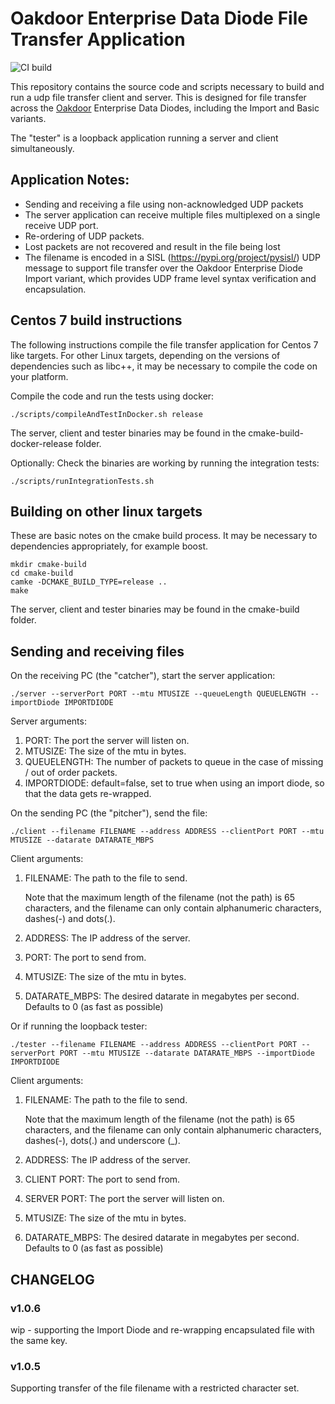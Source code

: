 # Oakdoor Enterprise Data Diode File Transfer Application

![CI build](https://github.com/oakdoor/enterprisediodefiletransfer/actions/workflows/build.yml/badge.svg)

This repository contains the source code and scripts necessary to build and run a udp file transfer client and server. This is designed for file transfer across the  [Oakdoor](https://oakdoor.io/) Enterprise Data Diodes, including the Import and Basic variants.

The "tester" is a loopback application running a server and client simultaneously.

## Application Notes:
* Sending and receiving a file using non-acknowledged UDP packets
* The server application can receive multiple files multiplexed on a single receive UDP port.
* Re-ordering of UDP packets.
* Lost packets are not recovered and result in the file being lost
* The filename is encoded in a SISL (https://pypi.org/project/pysisl/) UDP message to support file transfer over the Oakdoor Enterprise Diode Import variant, which provides UDP frame level syntax verification and encapsulation.

## Centos 7 build instructions
The following instructions compile the file transfer application for Centos 7 like targets. For other Linux targets, depending on the versions of dependencies such as libc++, it may be necessary to compile the code on your platform. 

Compile the code and run the tests using docker:

    ./scripts/compileAndTestInDocker.sh release

The server, client and tester binaries may be found in the cmake-build-docker-release folder.

Optionally: Check the binaries are working by running the integration tests:

    ./scripts/runIntegrationTests.sh

## Building on other linux targets
These are basic notes on the cmake build process. It may be necessary to dependencies appropriately, for example boost.

    mkdir cmake-build
    cd cmake-build
    camke -DCMAKE_BUILD_TYPE=release ..
    make

The server, client and tester binaries may be found in the cmake-build folder.

## Sending and receiving files

On the receiving PC (the "catcher"), start the server application:

    ./server --serverPort PORT --mtu MTUSIZE --queueLength QUEUELENGTH --importDiode IMPORTDIODE

Server arguments:
1. PORT: The port the server will listen on.
2. MTUSIZE: The size of the mtu in bytes.
3. QUEUELENGTH: The number of packets to queue in the case of missing / out of order packets.
3. IMPORTDIODE: default=false, set to true when using an import diode, so that the data gets re-wrapped.

On the sending PC (the "pitcher"), send the file:
    
    ./client --filename FILENAME --address ADDRESS --clientPort PORT --mtu MTUSIZE --datarate DATARATE_MBPS

Client arguments:
1. FILENAME: The path to the file to send.
   
   Note that the maximum length of the filename (not the path) is 65 characters, and the filename can only contain alphanumeric characters, dashes(-) and dots(.).
2. ADDRESS: The IP address of the server.
3. PORT: The port to send from.
4. MTUSIZE: The size of the mtu in bytes.
5. DATARATE_MBPS: The desired datarate in megabytes per second. Defaults to 0 (as fast as possible)

Or if running the loopback tester:

    ./tester --filename FILENAME --address ADDRESS --clientPort PORT --serverPort PORT --mtu MTUSIZE --datarate DATARATE_MBPS --importDiode IMPORTDIODE

Client arguments:
1. FILENAME: The path to the file to send.

   Note that the maximum length of the filename (not the path) is 65 characters, and the filename can only contain alphanumeric characters, dashes(-), dots(.) and underscore (_).
2. ADDRESS: The IP address of the server.
3. CLIENT PORT: The port to send from.
4. SERVER PORT: The port the server will listen on.
5. MTUSIZE: The size of the mtu in bytes.
6. DATARATE_MBPS: The desired datarate in megabytes per second. Defaults to 0 (as fast as possible)



## CHANGELOG

### v1.0.6
wip - supporting the Import Diode and re-wrapping encapsulated file with the same key.
 

### v1.0.5
Supporting transfer of the file filename with a restricted character set.